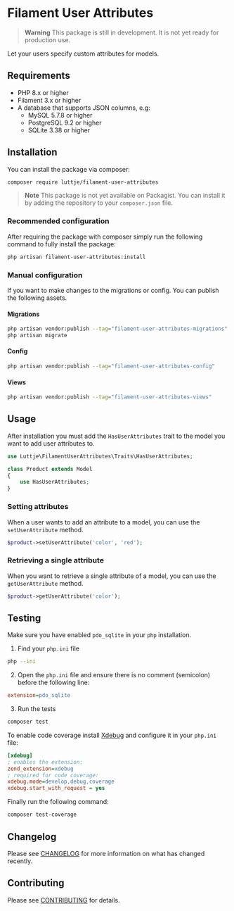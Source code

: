 # Filament User Attributes

> **Warning**
> This package is still in development. It is not yet ready for production use.

<!--

[![Latest Version on Packagist](https://img.shields.io/packagist/v/luttje/filament-user-attributes.svg?style=flat-square)](https://packagist.org/packages/luttje/filament-user-attributes)
[![GitHub Tests Action Status](https://img.shields.io/github/actions/workflow/status/luttje/filament-user-attributes/run-tests.yml?branch=main&label=tests&style=flat-square)](https://github.com/luttje/filament-user-attributes/actions?query=workflow%3Arun-tests+branch%3Amain)
[![GitHub Code Style Action Status](https://img.shields.io/github/actions/workflow/status/luttje/filament-user-attributes/fix-php-code-style-issues.yml?branch=main&label=code%20style&style=flat-square)](https://github.com/luttje/filament-user-attributes/actions?query=workflow%3A"Fix+PHP+code+style+issues"+branch%3Amain)
[![Total Downloads](https://img.shields.io/packagist/dt/luttje/filament-user-attributes.svg?style=flat-square)](https://packagist.org/packages/luttje/filament-user-attributes)

-->

Let your users specify custom attributes for models.

## Requirements

- PHP 8.x or higher
- Filament 3.x or higher
- A database that supports JSON columns, e.g:
    - MySQL 5.7.8 or higher
    - PostgreSQL 9.2 or higher
    - SQLite 3.38 or higher

## Installation

You can install the package via composer:

```bash
composer require luttje/filament-user-attributes
```

> **Note** 
> This package is not yet available on Packagist. You can install it by adding the repository to your `composer.json` file.

### Recommended configuration

After requiring the package with composer simply run the following command to fully install the package:

```bash
php artisan filament-user-attributes:install
```

### Manual configuration

If you want to make changes to the migrations or config. You can publish the following assets.

#### Migrations

```bash
php artisan vendor:publish --tag="filament-user-attributes-migrations"
php artisan migrate
```

#### Config

```bash
php artisan vendor:publish --tag="filament-user-attributes-config"
```

#### Views

```bash
php artisan vendor:publish --tag="filament-user-attributes-views"
```

## Usage

After installation you must add the `HasUserAttributes` trait to the model you want to add user attributes to.

```php
use Luttje\FilamentUserAttributes\Traits\HasUserAttributes;

class Product extends Model
{
    use HasUserAttributes;
}
```

### Setting attributes

When a user wants to add an attribute to a model, you can use the `setUserAttribute` method.

```php
$product->setUserAttribute('color', 'red');
```

### Retrieving a single attribute

When you want to retrieve a single attribute of a model, you can use the `getUserAttribute` method.

```php
$product->getUserAttribute('color');
```

## Testing

Make sure you have enabled `pdo_sqlite` in your `php` installation.

1. Find your `php.ini` file
```bash
php --ini
```

2. Open the `php.ini` file and ensure there is no comment (semicolon) before the following line:
```ini
extension=pdo_sqlite
```

3. Run the tests
```bash
composer test
```

To enable code coverage install [Xdebug](https://xdebug.org/wizard) and configure it in your `php.ini` file:
```ini
[xdebug]
; enables the extension:
zend_extension=xdebug
; required for code coverage:
xdebug.mode=develop,debug,coverage
xdebug.start_with_request = yes
```
Finally run the following command:
```bash
composer test-coverage
```

## Changelog

Please see [CHANGELOG](CHANGELOG.md) for more information on what has changed recently.

## Contributing

Please see [CONTRIBUTING](.github/CONTRIBUTING.md) for details.
